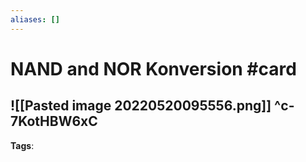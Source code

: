 ```yaml
---
aliases: []
---
```


# NAND and NOR Konversion #card 

![[Pasted image 20220520095556.png]]
^c-7KotHBW6xC
---
**Tags**: 
